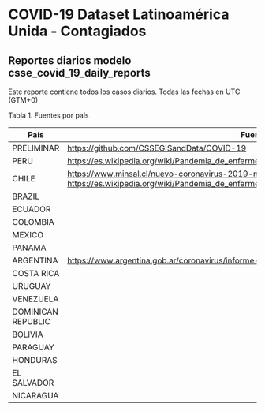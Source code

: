 # COVID-19 Dataset Latinoamérica Unida - Contagiados

## Reportes diarios modelo csse_covid_19_daily_reports

Este reporte contiene todos los casos diarios. Todas las fechas en UTC (GTM+0)


Tabla 1. Fuentes por país

País | Fuente
--- | --- 
PRELIMINAR | https://github.com/CSSEGISandData/COVID-19
PERU | https://es.wikipedia.org/wiki/Pandemia_de_enfermedad_por_coronavirus_de_2020_en_Per%C3%BA
CHILE | https://www.minsal.cl/nuevo-coronavirus-2019-ncov/casos-confirmados-en-chile-covid-19/ https://es.wikipedia.org/wiki/Pandemia_de_enfermedad_por_coronavirus_de_2020_en_Chile
BRAZIL |
ECUADOR |
COLOMBIA |
MEXICO |
PANAMA |
ARGENTINA | https://www.argentina.gob.ar/coronavirus/informe-diario
COSTA RICA |
URUGUAY |
VENEZUELA |
DOMINICAN REPUBLIC | 
BOLIVIA |
PARAGUAY |
HONDURAS |
EL SALVADOR |
NICARAGUA |
